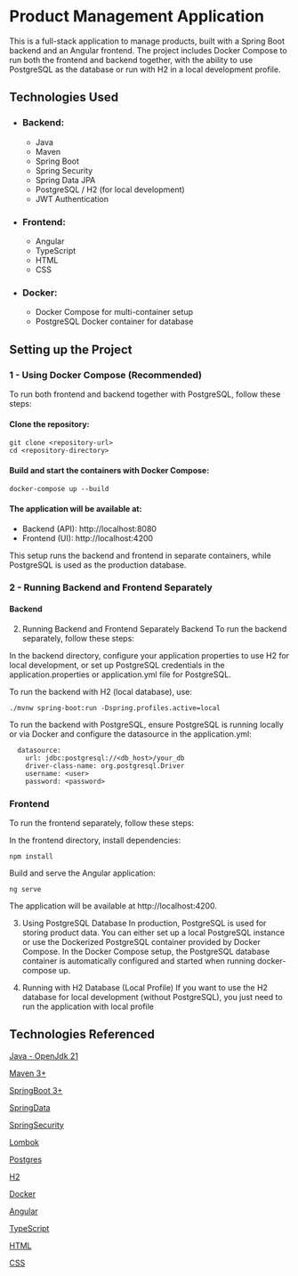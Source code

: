 # Product Management Application

This is a full-stack application to manage products, built with a Spring Boot backend and an Angular frontend.
The project includes Docker Compose to run both the frontend and backend together, with the ability to use PostgreSQL as the database or run with H2 in a local development profile.

## Technologies Used

- ### Backend: 
  - Java
  - Maven
  - Spring Boot
  - Spring Security
  - Spring Data JPA
  - PostgreSQL / H2 (for local development)
  - JWT Authentication
- ### Frontend:
  - Angular
  - TypeScript
  - HTML
  - CSS
- ### Docker:
  - Docker Compose for multi-container setup
  - PostgreSQL Docker container for database

## Setting up the Project
   
  ### 1 - Using Docker Compose (Recommended)
To run both frontend and backend together with PostgreSQL, follow these steps:

   #### Clone the repository:
    git clone <repository-url>
    cd <repository-directory>

#### Build and start the containers with Docker Compose:
    docker-compose up --build

#### The application will be available at:
- Backend (API): http://localhost:8080
- Frontend (UI): http://localhost:4200

This setup runs the backend and frontend in separate containers, while PostgreSQL is used as the production database.

### 2 - Running Backend and Frontend Separately

#### Backend
2. Running Backend and Frontend Separately
   Backend
   To run the backend separately, follow these steps:

In the backend directory, configure your application properties to use H2 for local development, or set up PostgreSQL credentials in the application.properties or application.yml file for PostgreSQL.

To run the backend with H2 (local database), use:


    ./mvnw spring-boot:run -Dspring.profiles.active=local

To run the backend with PostgreSQL, ensure PostgreSQL is running locally or via Docker and configure the datasource in the application.yml:

      datasource:
        url: jdbc:postgresql://<db_host>/your_db
        driver-class-name: org.postgresql.Driver
        username: <user>
        password: <password>


### Frontend
To run the frontend separately, follow these steps:

In the frontend directory, install dependencies:

    npm install

Build and serve the Angular application:

    ng serve

The application will be available at http://localhost:4200.

3. Using PostgreSQL Database
   In production, PostgreSQL is used for storing product data. You can either set up a local PostgreSQL instance or use the Dockerized PostgreSQL container provided by Docker Compose.
In the Docker Compose setup, the PostgreSQL database container is automatically configured and started when running docker-compose up.


4. Running with H2 Database (Local Profile)
   If you want to use the H2 database for local development (without PostgreSQL), you just need to run the application with local profile

## Technologies Referenced
[Java - OpenJdk 21](https://www.java.com/)

[Maven 3+](https://maven.apache.org/)

[SpringBoot 3+](https://spring.io/projects/spring-boot)

[SpringData](https://spring.io/projects/spring-data)

[SpringSecurity](https://spring.io/projects/spring-security)

[Lombok](https://projectlombok.org/)

[Postgres](https://www.postgresql.org/)

[H2](https://www.h2database.com/html/main.html)

[Docker](https://www.docker.com/)

[Angular](https://angular.dev/)

[TypeScript](https://www.typescriptlang.org/)

[HTML](https://html5.org/)

[CSS](https://www.w3.org/Style/CSS/Overview.en.html)





